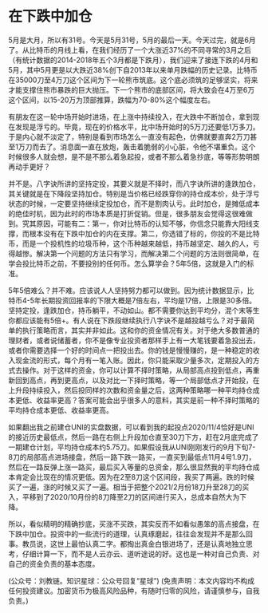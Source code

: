 # 在下跌中加仓

5月是大月，所以有31号。今天是5月31号，5月的最后一天。今天过完，就是6月了。从比特币的月线上看，在我们经历了一个大涨近37%的不同寻常的3月之后（有统计数据的2014-2018年五个3月都是下跌月），我们迎来了接连下跌的4月和5月，其中5月更是以大跌近38%创下自2013年以来单月跌幅的历史记录。比特币在35000刀至4万刀这个区间为下一轮熊市筑底。这个底必须筑的足够坚实，将来才能支撑住熊市暴跌的巨大抛压。下一个熊市的底部区间，将大致会在4万至6万这个区间，以15-20万为顶部推算，跌幅为70-80%这个幅度左右。

有朋友在这一轮中场开始时进场，在上涨中持续投入，在大跌中不断加仓，拿到现在发现是浮亏的。毕竟，现在的价格水平，比中场开始时的5万刀还要低1万多刀。于是内心就不淡定了，特别是看到市场怎么一直没有起色，仿佛就要直奔2万刀甚至1万刀而去了。消息面一直在放炮，轰击着脆弱的小心脏，令他不堪重负。这个时候很多人就会想，是不是不那么着急起投，或者不那么着急抄底，等等形势明朗再动手更好？

并不是。八字诀所讲的坚持定投，其要义就是不择时，而八字诀所讲的逢跌加仓，其关键就是在下降段坚持加仓。特别是当价格已经跌穿你的持仓成本价，处于浮亏状态的时候，一定要坚持继续定投加仓，而不是割肉认亏。此时加仓，是摊低成本的绝佳时机，因为此时的市场本质是打折促销。但是，很多朋友会觉得这很难做到。究其原因，可能有二：第一，你对比特币的认知不够，你信念只能靠大阳线支撑，而根本没有在下跌中加仓的内在支撑。第二，你选错了标的，你投的不是比特币，而是一个投机性的垃圾币种，这个币种越来越低，持币越坚定、越久的人，亏得越惨。解决第一个问题的方法只有学习，而解决第二个问题的方法则很简单，在学会投比特币之前，不要投别的任何币。怎么算学会？5年5倍，这就是入门的标准。

5年5倍难么？并不难。应该说人人坚持努力都可以做到。因为统计数据显示，比特币4-5年长期投资回报率的下限大概是7倍左右，平均是17倍，上限是30多倍。坚持定投，逢跌加仓，持币躺平，不动如山。都不需要你达到平均分，混个末等生你都应该能有5倍+。有人说在下跌段继续执行八字诀不是越投越亏么？对于最简单的执行策略而言，其实并非如此。这和你的资金情况有关。对于绝大多数普通的理财者，或者说储蓄者，你不是像专业投资者那样手上有一大笔钱要着急投出去，或者你需要选择一个好的时间点一把投出去。你的钱是慢慢赚的，是一种稳定的收入现金流的形式，每个月有一笔入账。因此，你只能采取少量多次，定期投入的方式去操作。对于这样的资金，你可以计算不择时策略，从局部高点投到低点，再重新回到高点，再到更高点，以及对比一下择时策略，等一个局部低点才开始投，在上升段持续投入，然后投同样的次数和资金量之后，这两种策略哪一种平均持仓成本更低、收益率更高？答案可能会出乎很多人的意料，其实是前一种不择时策略的平均持仓成本更低、收益率更高。

如果翻出我之前建仓UNI的实盘数据，可以看到我的起投点2020/11/4恰好是UNI的接近历史最低点，然后一路在右侧上升段加仓直至30刀下方，赶在2月底完成了一期建仓计划，平均持仓成本约5.75刀。如果假设我从UNI刚刚发行的9月下旬7-8刀的局部高点进场接盘，然后一路下跌一路买，一直买到最低点11月4号1.9刀，然后在一路反弹上涨一路买，最后买入等量的总资金，那么很显然我的平均持仓成本肯定会比现在的情况更低。因为在2至8刀这个区间段，我买了两遍。跌的时候买了一遍，涨的时候又买了一遍。相当于把整个2021/2月份18刀升至28刀的买入，平移到了2020/10月份的8刀降至2刀的区间进行买入，总成本自然大为下降。

所以，看似精明的精确抄底，买涨不买跌，其实反而不如看似愚笨的高点接盘，在下跌中加仓。投资中的一些流行的道理，认真琢磨起，往往会发现并不是那么回事。教员说，这世上最怕认真二字。都掏出真金白银进场了，还是认真地独立思考，仔细计算一下，而不是人云亦云、道听途说的好。这也是一种对自己负责、对自己的资金负责的基本态度。

\(公众号：刘教链。知识星球：公众号回复“星球”\)  \(免责声明：本文内容均不构成任何投资建议。加密货币为极高风险品种，有随时归零的风险，请谨慎参与，自我负责。\)

